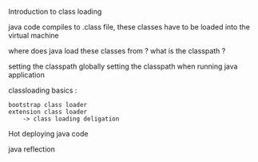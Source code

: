 Introduction to class loading

java code compiles to .class file, these classes have to be loaded into the 
virtual machine 

where does java load these classes from ?
    what is the classpath ?
    
setting the classpath globally 
setting the classpath when running java application 

classloading basics : 

    bootstrap class loader 
    extension class loader 
        -> class loading deligation 
        
Hot deploying java code 

java reflection



